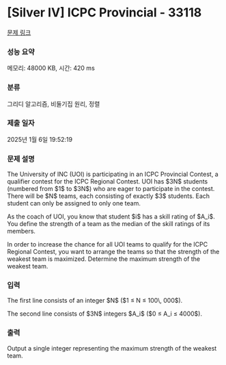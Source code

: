 # [Silver IV] ICPC Provincial - 33118 

[문제 링크](https://www.acmicpc.net/problem/33118) 

### 성능 요약

메모리: 48000 KB, 시간: 420 ms

### 분류

그리디 알고리즘, 비둘기집 원리, 정렬

### 제출 일자

2025년 1월 6일 19:52:19

### 문제 설명

<p>The University of INC (UOI) is participating in an ICPC Provincial Contest, a qualifier contest for the ICPC Regional Contest. UOI has $3N$ students (numbered from $1$ to $3N$) who are eager to participate in the contest. There will be $N$ teams, each consisting of exactly $3$ students. Each student can only be assigned to only one team.</p>

<p>As the coach of UOI, you know that student $i$ has a skill rating of $A_i$. You define the strength of a team as the median of the skill ratings of its members.</p>

<p>In order to increase the chance for all UOI teams to qualify for the ICPC Regional Contest, you want to arrange the teams so that the strength of the weakest team is maximized. Determine the maximum strength of the weakest team.</p>

### 입력 

 <p>The first line consists of an integer $N$ ($1 ≤ N ≤ 100\, 000$).</p>

<p>The second line consists of $3N$ integers $A_i$ ($0 ≤ A_i ≤ 4000$).</p>

### 출력 

 <p>Output a single integer representing the maximum strength of the weakest team.</p>

